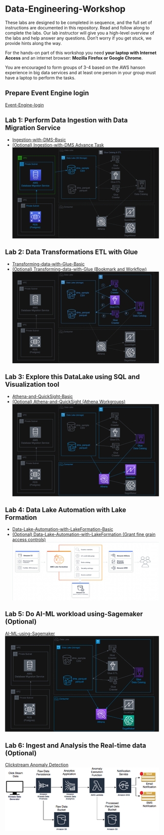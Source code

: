 # Data-Engineering-Workshop

These labs are designed to be completed in sequence, and the full set of instructions are documented in this repository. Read and follow along to complete the labs. Our lab instructor will give you a high-level overview of the labs and help answer any questions. Don’t worry if you get stuck, we provide hints along the way.

For the hands-on part of this workshop you need **your laptop with Internet Access** and an internet browser: **Mozilla Firefox or Google Chrome**.

You are encouraged to form groups of 3-4 based on the AWS hanson experience in big data services and at least one person in your group must have a laptop to perform the tasks.

## Prepare Event Engine login
[Event-Engine-login](Event-Engine-login.md)

## Lab 1: Perform Data Ingestion with Data Migration Service
- [Ingestion-with-DMS-Basic](Ingestion-with-DMS-Basic.md)
- [(Optional) Ingestion-with-DMS Advance Task](Ingestion-with-DMS.md)
![dms-arch](media/dms-arch.png)

## Lab 2: Data Transformations ETL with Glue
- [Transforming-data-with-Glue-Basic](Transforming-data-with-Glue-Basic.md)
- [(Optional) Transforming-data-with-Glue (Bookmark and Workflow)](Transforming-data-with-Glue.md)
![glue-arch](media/glue-arch.png)

## Lab 3: Explore this DataLake using SQL and Visualization tool
- [Athena-and-QuickSight-Basic](Athena-and-QuickSight-Basic.md)
- [(Optional) Athena-and-QuickSight (Athena Workgroups)](Athena-and-QuickSight.md)
![athena-arch](media/athena-arch.png)

## Lab 4: Data Lake Automation with Lake Formation
- [Data-Lake-Automation-with-LakeFormation-Basic](Data-Lake-Automation-with-LakeFormation-Basic.md)
- [(Optional) Data-Lake-Automation-with-LakeFormation (Grant fine grain access controls)](Data-Lake-Automation-with-LakeFormation.md)
![lakeformation-arch](media/lakeformation-arch.png)

## Lab 5: Do AI-ML workload using-Sagemaker (Optional)
[AI-ML-using-Sagemaker](AI-ML-using-Sagemaker.md)
![sagemaker-arch](media/sagemaker-arch.png)

## Lab 6: Ingest and Analysis the Real-time data (Optional)
[Clickstream Anomaly Detection](Clickstream-Anomaly-Detection.md)
![kinesis-arch](media/kinesis-arch.png)